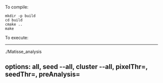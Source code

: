 To compile:

```
mkdir -p build
cd build
cmake ..
make
```

To execute:

---
./Matisse_analysis <path to RAW file> 

options: all, seed --all, cluster --all, pixelThr=, seedThr=, preAnalysis=
---
